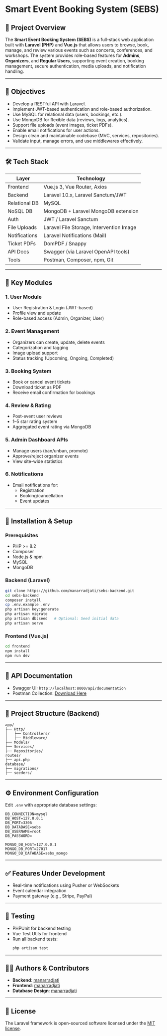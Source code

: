 # Smart Event Booking System (SEBS)

## 📌 Project Overview

The **Smart Event Booking System (SEBS)** is a full-stack web application built with **Laravel (PHP)** and **Vue.js** that allows users to browse, book, manage, and review various events such as concerts, conferences, and workshops. The system provides role-based features for **Admins**, **Organizers**, and **Regular Users**, supporting event creation, booking management, secure authentication, media uploads, and notification handling.

---

## 🎯 Objectives

- Develop a RESTful API with Laravel.
- Implement JWT-based authentication and role-based authorization.
- Use MySQL for relational data (users, bookings, etc.).
- Use MongoDB for flexible data (reviews, logs, analytics).
- Support file uploads (event images, ticket PDFs).
- Enable email notifications for user actions.
- Design clean and maintainable codebase (MVC, services, repositories).
- Validate input, manage errors, and use middlewares effectively.

---

## 🛠️ Tech Stack

| Layer          | Technology                          |
|----------------|--------------------------------------|
| Frontend       | Vue.js 3, Vue Router, Axios          |
| Backend        | Laravel 10.x, Laravel Sanctum/JWT    |
| Relational DB  | MySQL                                |
| NoSQL DB       | MongoDB + Laravel MongoDB extension  |
| Auth           | JWT / Laravel Sanctum                |
| File Uploads   | Laravel File Storage, Intervention Image |
| Notifications  | Laravel Notifications (Mail)         |
| Ticket PDFs    | DomPDF / Snappy                      |
| API Docs       | Swagger (via Laravel OpenAPI tools)  |
| Tools          | Postman, Composer, npm, Git          |

---

## 🔐 Key Modules

### 1. User Module
- User Registration & Login (JWT-based)
- Profile view and update
- Role-based access (Admin, Organizer, User)

### 2. Event Management
- Organizers can create, update, delete events
- Categorization and tagging
- Image upload support
- Status tracking (Upcoming, Ongoing, Completed)

### 3. Booking System
- Book or cancel event tickets
- Download ticket as PDF
- Receive email confirmation for bookings

### 4. Review & Rating
- Post-event user reviews
- 1–5 star rating system
- Aggregated event rating via MongoDB

### 5. Admin Dashboard APIs
- Manage users (ban/unban, promote)
- Approve/reject organizer events
- View site-wide statistics

### 6. Notifications
- Email notifications for:
  - Registration
  - Booking/cancellation
  - Event updates

---

## 🧰 Installation & Setup

### Prerequisites

- PHP >= 8.2
- Composer
- Node.js & npm
- MySQL
- MongoDB

### Backend (Laravel)

```bash
git clone https://github.com/manarradjati/sebs-backend.git
cd sebs-backend
composer install
cp .env.example .env
php artisan key:generate
php artisan migrate
php artisan db:seed   # Optional: Seed initial data
php artisan serve
```

### Frontend (Vue.js)

```bash
cd frontend
npm install
npm run dev
```

---

## 🔗 API Documentation

- Swagger UI: `http://localhost:8000/api/documentation`
- Postman Collection: [Download Here](#)

---

## 📂 Project Structure (Backend)

```
app/
├── Http/
│   ├── Controllers/
│   ├── Middleware/
├── Models/
├── Services/
├── Repositories/
routes/
├── api.php
database/
├── migrations/
├── seeders/
```

---

## ⚙️ Environment Configuration

Edit `.env` with appropriate database settings:

```env
DB_CONNECTION=mysql
DB_HOST=127.0.0.1
DB_PORT=3306
DB_DATABASE=sebs
DB_USERNAME=root
DB_PASSWORD=

MONGO_DB_HOST=127.0.0.1
MONGO_DB_PORT=27017
MONGO_DB_DATABASE=sebs_mongo
```

---

## ✅ Features Under Development

- Real-time notifications using Pusher or WebSockets
- Event calendar integration
- Payment gateway (e.g., Stripe, PayPal)

---

## 🧪 Testing

- PHPUnit for backend testing
- Vue Test Utils for frontend
- Run all backend tests:  
  ```bash
  php artisan test
  ```

---

## 👨‍💻 Authors & Contributors

- **Backend**: [manarradjati](https://github.com/manarradjati)
- **Frontend**: [manarradjati](https://github.com/manarradjati)
- **Database Design**: [manarradjati](https://github.com/manarradjati)

---

## 📄 License

The Laravel framework is open-sourced software licensed under the [MIT license](https://opensource.org/licenses/MIT).